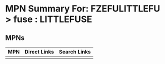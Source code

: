 



# MPN Summary For: FZEFULITTLEFU > fuse : LITTLEFUSE

## MPNs
  

|MPN|Direct Links|Search Links|
| :--- | :--- | :--- |
||||
